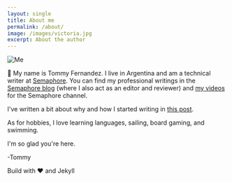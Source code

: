 ```yaml
---
layout: single
title: About me
permalink: /about/
image: /images/victoria.jpg
excerpt: About the author
---
```


![Me](/images/victoria.jpg)

👋 My name is Tommy Fernandez. I live in Argentina and am a technical writer at [Semaphore](https://semaphoreci.com). You can find my professional writings in the [Semaphore blog](https://semaphoreci.com/author/tfernandez) (where I also act as an editor and reviewer) and [my videos](https://www.youtube.com/playlist?list=PL9pxz3ccLeug2c74TKysCC-7ErP0dkqAk) for the Semaphore channel.

I've written a bit about why and how I started writing in [this post](/post/what-got-me-writing). 

As for hobbies, I love learning languages, sailing, board gaming, and swimming. 

I'm so glad you're here.

-Tommy

Build with ❤️ and Jekyll
